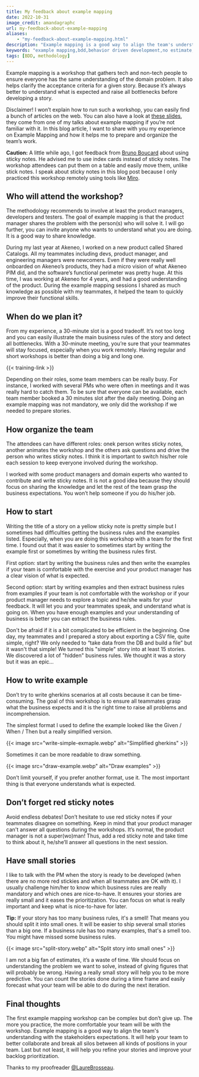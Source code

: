 ```yaml
---
title: My feedback about example mapping
date: 2022-10-31
image_credit: amandagraphc
url: my-feedback-about-example-mapping
aliases:
    - "my-feedback-about-example-mapping.html"
description: "Example mapping is a good way to align the team's understanding of domain problems and help your team to better collaborate. Last but not least, it eases to refine your stories and improve your backlog prioritization."
keywords: "example mapping,bdd,behavior driven development,no estimate,team collaboration,sticky note,small story,domain problem,acceptance criteria,backlog prioritization, backlog refinement"
tags: [BDD, methodology]
---
```


Example mapping is a workshop that gathers tech and non-tech people to ensure everyone has the same understanding of the domain problem. It also helps clarify the acceptance criteria for a given story. Because it’s always better to understand what is expected and raise all bottlenecks before developing a story.

Disclaimer! I won’t explain how to run such a workshop, you can easily find a bunch of articles on the web. You can also have a look at [these slides](/agile-tour-rennes-example-mapping.html), they come from one of my talks about example mapping if you’re not familiar with it. In this blog article, I want to share with you my experience on Example Mapping and how it helps me to prepare and organize the team’s work.

**Caution:**  A little while ago, I got feedback from [Bruno Boucard](https://twitter.com/brunoboucard) about using sticky notes. He advised me to use index cards instead of sticky notes. The workshop attendees can put them on a table and easily move them, unlike stick notes. I speak about sticky notes in this blog post because I only practiced this workshop remotely using tools like [Miro](https://www.miro.com).

## Who will attend the workshop?

The methodology recommends to involve at least the product managers, developers and testers. The goal of example mapping is that the product manager shares the problem with the person(s) who will solve it. I will go further, you can invite anyone who wants to understand what you are doing. It is a good way to share knowledge.

During my last year at Akeneo, I worked on a new product called Shared Catalogs. All my teammates including devs, product manager, and engineering managers were newcomers. Even if they were really well onboarded on Akeneo’s products, they had a micro vision of what Akeneo PIM did, and the software’s functional perimeter was pretty huge. At this time, I was working at Akeneo for 4 years, andI had a good understanding of the product. During the example mapping sessions I shared as much knowledge as possible with my teammates, it helped the team to quickly improve their functional skills.

## When do we plan it?

From my experience, a 30-minute slot is a good tradeoff. It’s not too long and you can easily illustrate the main business rules of the story and detect all bottlenecks. With a 30-minute meeting, you’re sure that your teammates will stay focused, especially when you work remotely. Having regular and short workshops is better than doing a big and long one.

{{< training-link >}}

Depending on their roles, some team members can be really busy. For instance, I worked with several PMs who were often in meetings and it was really hard to catch them. To be sure that everyone can be available, each team member booked a 30 minutes slot after the daily meeting. Doing an example mapping was not mandatory, we only did the workshop if we needed to prepare stories.

## How organize the team

The attendees can have different roles: onek person writes sticky notes, another animates the workshop and the others ask questions and drive the person who writes sticky notes. I think it is important to switch his/her role each session to keep everyone involved during the workshop.

I worked with some product managers and domain experts who wanted to contribute and write sticky notes. It is not a good idea because they should focus on sharing the knowledge and let the rest of the team grasp the business expectations. You won’t help someone if you do his/her job.

## How to start

Writing the title of a story on a yellow sticky note is pretty simple but I sometimes had difficulties getting the business rules and the examples listed. Especially, when you are doing this workshop with a team for the first time. I found out that it was easier to sometimes start by writing the example first or sometimes by writing the business rules first.

First option: start by writing the business rules and then write the examples if your team is comfortable with the exercise and your product manager has a clear vision of what is expected.

Second option: start by writing examples and then extract business rules from examples if your team is not comfortable with the workshop or if your product manager needs to explore a topic and he/she waits for your feedback. It will let you and your teammates speak, and understand what is going on. When you have enough examples and your understanding of business is better you can extract the business rules.

Don't be afraid if it is a bit complicated to be efficient in the beginning. One day, my teammates and I prepared a story about exporting a CSV file, quite simple, right? We only needed to “take data from the DB and build a file” but it wasn't that simple! We turned this "simple" story into at least 15 stories. We discovered a lot of "hidden" business rules. We thought it was a story but it was an epic…

## How to write example

Don’t try to write gherkins scenarios at all costs because it can be time-consuming. The goal of this workshop is to ensure all teammates grasp what the business expects and it is the right time to raise all problems and incomprehension.

The simplest format I used to define the example looked like the Given / When / Then but a really simplified version.

{{< image src="write-simple-exmaple.webp" alt="Simplified gherkins" >}}

Sometimes it can be more readable to draw something.

{{< image src="draw-example.webp" alt="Draw examples" >}}

Don’t limit yourself, if you prefer another format, use it. The most important thing is that everyone understands what is expected.

## Don’t forget red sticky notes

Avoid endless debates! Don’t hesitate to use red sticky notes if your teammates disagree on something. Keep in mind that your product manager can't answer all questions during the workshops. It’s normal, the product manager is not a super(wo)man! Thus, add a red sticky note and take time to think about it, he/she’ll answer all questions in the next session.

## Have small stories

I like to talk with the PM when the story is ready to be developed (when there are no more red stickies and when all teammates are OK with it). I usually challenge him/her to know which business rules are really mandatory and which ones are nice-to-have. It ensures your stories are really small and it eases the prioritization. You can focus on what is really important and keep what is nice-to-have for later.

**Tip:** If your story has too many business rules, it's a smell! That means you should split it into small ones. It will be easier to ship several small stories than a big one. If a business rule has too many examples, that's a smell too. You might have missed some business rules.

{{< image src="split-story.webp" alt="Split story into small ones" >}}

I am not a big fan of estimates, it’s a waste of time. We should focus on understanding the problem we want to solve, instead of giving figures that will probably be wrong. Having a really small story will help you to be more predictive. You can count the stories done during a time frame and easily forecast what your team will be able to do during the next iteration.

## Final thoughts

The first example mapping workshop can be complex but don’t give up. The more you practice, the more comfortable your team will be  with the workshop. Example mapping is a good way to align the team's understanding with the stakeholders expectations. It will help your team to better collaborate and break all silos between all kinds of positions in your team. Last but not least, it will help you refine your stories and improve your backlog prioritization.

Thanks to my proofreader [@LaureBrosseau](https://www.linkedin.com/in/laurebrosseau).
